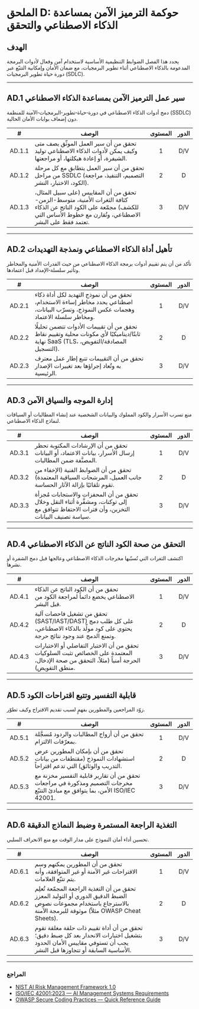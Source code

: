 # الملحق D: حوكمة الترميز الآمن بمساعدة الذكاء الاصطناعي والتحقق

## الهدف

يحدد هذا الفصل الضوابط التنظيمية الأساسية لاستخدام آمن وفعال لأدوات البرمجة المدعومة بالذكاء الاصطناعي أثناء تطوير البرمجيات، مع ضمان الأمان وإمكانية التتبّع عبر دورة حياة تطوير البرمجيات (SDLC).

---

## AD.1 سير عمل الترميز الآمن بمساعدة الذكاء الاصطناعي

دمج أدوات الذكاء الاصطناعي في دورة‑حياة‑تطوير‑البرمجيات‑الآمنة للمنظمة (SSDLC) دون إضعاف بوابات الأمان الحالية.

|   #    | الوصف                                                                                                                                                                         | المستوى | الدور |
| :----: | ----------------------------------------------------------------------------------------------------------------------------------------------------------------------------- | :-----: | :---: |
| AD.1.1 | تحقق من أن سير العمل الموثّق يصف متى وكيف يمكن لأدوات الذكاء الاصطناعي توليد الشيفرة، أو إعادة هيكلتها، أو مراجعتها.                                                          |    1    |  D/V  |
| AD.1.2 | تحقق من أن سير العمل يتطابق مع كل مرحلة من مراحل SSDLC (التصميم، التنفيذ، مراجعة الكود، الاختبار، النشر).                                                                     |    2    |   D   |
| AD.1.3 | تحقق من أن المقاييس (على سبيل المثال، كثافة الثغرات الأمنية، متوسط-الزمن-للكشف) مجمّعة على الكود الناتج عن الذكاء الاصطناعي، وتُقارن مع خطوط الأساس التي تعتمد فقط على البشر. |    3    |  D/V  |

---

## AD.2 تأهيل أداة الذكاء الاصطناعي ونمذجة التهديدات

تأكد من أن يتم تقييم أدوات برمجة الذكاء الاصطناعي من حيث القدرات الأمنية والمخاطر وتأثير سلسلة‑الإمداد قبل اعتمادها.

|   #    | الوصف                                                                                                                                  | المستوى | الدور |
| :----: | -------------------------------------------------------------------------------------------------------------------------------------- | :-----: | :---: |
| AD.2.1 | تحقق من أن نموذج التهديد لكل أداة ذكاء اصطناعي يحدد مخاطر إساءة الاستخدام، وهجمات عكس النموذج، وتسرّب البيانات، ومخاطر سلسلة الاعتماد. |    1    |  D/V  |
| AD.2.2 | تحقق من أن تقييمات الأدوات تتضمن تحليلًا ثابتًا/ديناميكيًا لأي مكونات محلية وتقييم نقاط نهاية SaaS (TLS، المصادقة/التفويض، التسجيل).   |    2    |   D   |
| AD.2.3 | تحقق من أن التقييمات تتبع إطار عمل معترف به وتُعاد إجراؤها بعد تغييرات الإصدار الرئيسية.                                               |    3    |  D/V  |

---

## AD.3 إدارة الموجه والسياق الآمن

منع تسرب الأسرار والكود المملوك والبيانات الشخصية عند إنشاء المطالبات أو السياقات لنماذج الذكاء الاصطناعي.

|   #    | الوصف                                                                                                                                     | المستوى | الدور |
| :----: | ----------------------------------------------------------------------------------------------------------------------------------------- | :-----: | :---: |
| AD.3.1 | تحقق من أن الإرشادات المكتوبة تحظر إرسال الأسرار، بيانات الاعتماد، أو البيانات المصنَّفة ضمن المطالبات.                                   |    1    |  D/V  |
| AD.3.2 | تحقق من أن الضوابط الفنية (الإخفاء من جانب العميل، المرشحات السياقية المعتمدة) تقوم تلقائيًا بإزالة الآثار الحساسة.                       |    2    |   D   |
| AD.3.3 | تحقق من أن المحفزات والاستجابات مُجزأة إلى توكنات، ومشفَّرة أثناء النقل وخلال التخزين، وأن فترات الاحتفاظ تتوافق مع سياسة تصنيف البيانات. |    3    |  D/V  |

---

## AD.4 التحقق من صحة الكود الناتج عن الذكاء الاصطناعي

اكتشف الثغرات التي تُسبّبها مخرجات الذكاء الاصطناعي وعالجها قبل دمج الشفرة أو نشرها.

|   #    | الوصف                                                                                                                                      | المستوى | الدور |
| :----: | ------------------------------------------------------------------------------------------------------------------------------------------ | :-----: | :---: |
| AD.4.1 | تحقق من أن الكود الناتج عن الذكاء الاصطناعي يخضع دائماً لمراجعة الكود من قبل البشر.                                                        |    1    |  D/V  |
| AD.4.2 | تحقق من تشغيل فاحصات آلية (SAST/IAST/DAST) على كل طلب دمج يحتوي على كود مولّد بالذكاء الاصطناعي، وتمنع الدمج عند وجود نتائج حرجة.          |    2    |   D   |
| AD.4.3 | تحقق من أن الاختبار التفاضلي أو الاختبارات المعتمدة على الخصائص تثبت السلوكيات الحرجة أمنياً (مثلاً، التحقق من صحة الإدخال، منطق التفويض). |    3    |  D/V  |

---

## AD.5 قابلية التفسير وتتبع اقتراحات الكود

زوّد المراجعين والمطورين بفهمٍ لسبب تقديم الاقتراح وكيف تطوّر.

|   #    | الوصف                                                                                                                         | المستوى | الدور |
| :----: | ----------------------------------------------------------------------------------------------------------------------------- | :-----: | :---: |
| AD.5.1 | تحقق من أن أزواج المطالبات والردود مُسجَّلة بمعرّفات الالتزام.                                                                |    1    |  D/V  |
| AD.5.2 | تحقق من أن بإمكان المطورين عرض استشهادات النموذج (مقتطفات من بيانات التدريب والوثائق) التي تدعم اقتراحاً.                     |    2    |   D   |
| AD.5.3 | تحقق من أن تقارير قابلية التفسير مخزنة مع مخرجات التصميم ومذكورة في مراجعات الأمن، بما يتوافق مع مبادئ التتبّع ISO/IEC 42001. |    3    |  D/V  |

---

## AD.6 التغذية الراجعة المستمرة وضبط النماذج الدقيقة

تحسين أداء أمان النموذج على مدار الوقت مع منع الانحراف السلبي.

|   #    | الوصف                                                                                                                                                               | المستوى | الدور |
| :----: | ------------------------------------------------------------------------------------------------------------------------------------------------------------------- | :-----: | :---: |
| AD.6.1 | تحقق من أن المطورين يمكنهم وسم الاقتراحات غير الآمنة أو غير المتوافقة، وأنه يتم تتبّع العلامات.                                                                     |    1    |  D/V  |
| AD.6.2 | تحقق من أن التغذية الراجعة المجمّعة تُعلِم الضبط الدقيق الدوري أو التوليد المعزز بالاسترجاع باستخدام مجموعات نصوص موثوقة للبرمجة الآمنة (مثلاً OWASP Cheat Sheets). |    2    |   D   |
| AD.6.3 | تحقق من أن أداة تقييم ذات حلقة مغلقة تقوم بتشغيل اختبارات الانحدار بعد كل ضبط دقيق؛ يجب أن تستوفي مقاييس الأمان الحدود الأساسية السابقة أو تتجاوزها قبل النشر.      |    3    |  D/V  |

---

### المراجع

* [NIST AI Risk Management Framework 1.0](https://nvlpubs.nist.gov/nistpubs/ai/nist.ai.100-1.pdf)
* [ISO/IEC 42001:2023 — AI Management Systems Requirements](https://www.iso.org/standard/81230.html)
* [OWASP Secure Coding Practices — Quick Reference Guide](https://owasp.org/www-project-secure-coding-practices-quick-reference-guide/)

